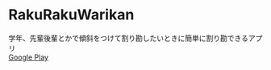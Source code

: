 # RakuRakuWarikan

学年、先輩後輩とかで傾斜をつけて割り勘したいときに簡単に割り勘できるアプリ  
[Google Play](https://play.google.com/store/apps/details?id=edu.self.paymentinclination)

